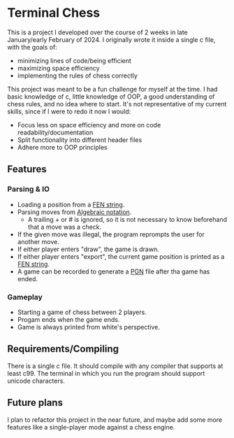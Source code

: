 # Terminal Chess

This is a project I developed over the course of 2 weeks in late January/early February of 2024.
I originally wrote it inside a single c file, with the goals of: 
- minimizing lines of code/being efficient
- maximizing space efficiency
- implementing the rules of chess correctly

This project was meant to be a fun challenge for myself at the time.
I had basic knowledge of c, little knowledge of OOP, a good understanding of chess rules, and no idea where to start.
It's not representative of my current skills, since if I were to redo it now I would:
- Focus less on space efficiency and more on code readability/documentation
- Split functionality into different header files
- Adhere more to OOP principles

## Features

### Parsing & IO

- Loading a position from a [FEN string](https://en.wikipedia.org/wiki/Forsyth–Edwards_Notation).
- Parsing moves from [Algebraic notation](https://en.wikipedia.org/wiki/Algebraic_notation_(chess)).
  - A trailing + or # is ignored, so it is not necessary to know beforehand that a move was a check.
- If the given move was illegal, the program reprompts the user for another move.
- If either player enters "draw", the game is drawn.
- If either player enters "export", the current game position is printed as a [FEN string](https://en.wikipedia.org/wiki/Forsyth–Edwards_Notation).
- A game can be recorded to generate a [PGN](https://en.wikipedia.org/wiki/Portable_Game_Notation) file after tha game has ended.

### Gameplay

- Starting a game of chess between 2 players.
- Progam ends when the game ends.
- Game is always printed from white's perspective.

## Requirements/Compiling

There is a single c file.
It should compile with any compiler that supports at least c99.
The terminal in which you run the program should support unicode characters.

## Future plans

I plan to refactor this project in the near future, and maybe add some more features like a single-player mode against a chess engine.
